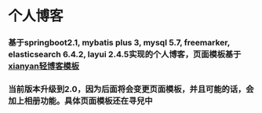 # 个人博客
### 基于springboot2.1, mybatis plus 3, mysql 5.7, freemarker, elasticsearch 6.4.2, layui 2.4.5实现的个人博客，页面模板基于 <a href="https://github.com/layui/xianyan">xianyan轻博客模板</a>

### 当前版本升级到2.0，因为后面将会变更页面模板，并且可能的话，会加上相册功能。具体页面模板还在寻兒中
